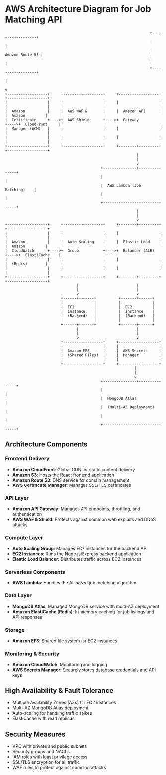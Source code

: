 # AWS Architecture Diagram for Job Matching API

```
                                                                 +------------------+
                                                                 |                  |
                                                                 |  Amazon Route 53 |
                                                                 |                  |
                                                                 +--------+---------+
                                                                          |
                                                                          v
+------------------+     +------------------+     +------------------+     +------------------+
|                  |     |                  |     |                  |     |                  |
|  Amazon          |     |  AWS WAF &       |     |  Amazon API      |     |  Amazon         |
|  Certificate     +---->+  AWS Shield      +---->+  Gateway         +---->+  CloudFront     |
|  Manager (ACM)   |     |                  |     |                  |     |                  |
|                  |     |                  |     |                  |     |                  |
+------------------+     +------------------+     +--------+---------+     +------------------+
                                                           |
                                                           |
                                                           v
                                           +---------------+---------------+
                                           |                               |
                                           |  AWS Lambda (Job Matching)    |
                                           |                               |
                                           +-------------------------------+
                                                           |
                                                           |
                                                           v
+------------------+     +------------------+     +--------+---------+     +------------------+
|                  |     |                  |     |                  |     |                  |
|  Amazon          |     |  Auto Scaling    |     |  Elastic Load    |     |  Amazon         |
|  CloudWatch      +---->+  Group           +---->+  Balancer (ALB)  +---->+  ElastiCache    |
|                  |     |                  |     |                  |     |  (Redis)        |
|                  |     |                  |     |                  |     |                  |
+------------------+     +------------------+     +--------+---------+     +------------------+
                                |                          |
                                |                          |
                                v                          v
                         +------+-------+          +-------+------+
                         |              |          |              |
                         |  EC2         |          |  EC2         |
                         |  Instance    |          |  Instance    |
                         |  (Backend)   |          |  (Backend)   |
                         |              |          |              |
                         +------+-------+          +-------+------+
                                |                          |
                                |                          |
                                v                          v
                         +------------------+     +------------------+
                         |                  |     |                  |
                         |  Amazon EFS      |     |  AWS Secrets     |
                         |  (Shared Files)  |     |  Manager         |
                         |                  |     |                  |
                         +------------------+     +------------------+
                                                          |
                                                          |
                                                          v
                                           +---------------+---------------+
                                           |                               |
                                           |  MongoDB Atlas                |
                                           |  (Multi-AZ Deployment)        |
                                           |                               |
                                           +-------------------------------+
```

## Architecture Components

### Frontend Delivery
- **Amazon CloudFront**: Global CDN for static content delivery
- **Amazon S3**: Hosts the React frontend application
- **Amazon Route 53**: DNS service for domain management
- **AWS Certificate Manager**: Manages SSL/TLS certificates

### API Layer
- **Amazon API Gateway**: Manages API endpoints, throttling, and authentication
- **AWS WAF & Shield**: Protects against common web exploits and DDoS attacks

### Compute Layer
- **Auto Scaling Group**: Manages EC2 instances for the backend API
- **EC2 Instances**: Runs the Node.js/Express backend application
- **Elastic Load Balancer**: Distributes traffic across EC2 instances

### Serverless Components
- **AWS Lambda**: Handles the AI-based job matching algorithm

### Data Layer
- **MongoDB Atlas**: Managed MongoDB service with multi-AZ deployment
- **Amazon ElastiCache (Redis)**: In-memory caching for job listings and API responses

### Storage
- **Amazon EFS**: Shared file system for EC2 instances

### Monitoring & Security
- **Amazon CloudWatch**: Monitoring and logging
- **AWS Secrets Manager**: Securely stores database credentials and API keys

## High Availability & Fault Tolerance
- Multiple Availability Zones (AZs) for EC2 instances
- Multi-AZ MongoDB Atlas deployment
- Auto-scaling for handling traffic spikes
- ElastiCache with read replicas

## Security Measures
- VPC with private and public subnets
- Security groups and NACLs
- IAM roles with least privilege access
- SSL/TLS encryption for all traffic
- WAF rules to protect against common attacks
